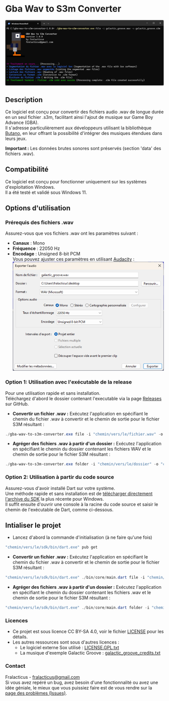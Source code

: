 # Gba Wav to S3m Converter

![capture_lancement_executable_via_console_de_commande](docs/capture_lancement.png)

## Description

Ce logiciel est conçu pour convertir des fichiers audio .wav de longue durée en un seul fichier .s3m, facilitant ainsi l'ajout de musique sur Game Boy Advance (GBA).   
Il s'adresse particulièrement aux développeurs utilisant la bibliothèque [Butano](https://github.com/GValiente/butano), en leur offrant la possibilité d'intégrer des musiques étendues dans leurs jeux.

**Important :** Les données brutes sonores sont préservés (section 'data' des fichiers .wav).

## Compatibilité
Ce logiciel est conçu pour fonctionner uniquement sur les systèmes d'exploitation Windows.  
Il a été testé et validé sous Windows 11.

## Options d'utilisation

### Prérequis des fichiers .wav
Assurez-vous que vos fichiers .wav ont les paramètres suivant :
- **Canaux** : Mono
- **Fréquence** : 22050 Hz
- **Encodage** : Unsigned 8-bit PCM   
  Vous pouvez ajuster ces paramètres en utilisant [Audacity](https://www.audacityteam.org) :
  ![capture_audacity_boite_de_dialogue_export](docs/audacity_export.png)


### Option 1: Utilisation avec l'exécutable de la release
Pour une utilisation rapide et sans installation.  
Téléchargez d'abord le dossier contenant l'executable via la page [Releases](https://github.com/fralacticus/gba-wav-to-s3m-converter/releases) sur GitHub.  
- **Convertir un fichier .wav :** 
Exécutez l'application en spécifiant le chemin du fichier .wav à convertir et le chemin de sortie pour le fichier S3M résultant :
```powershell
./gba-wav-to-s3m-converter.exe file -i "chemin/vers/le/fichier.wav" -o "chemin/vers/le/fichier.s3m"
```

- **Agréger des fichiers .wav à partir d'un dossier :**
Exécutez l'application en spécifiant le chemin du dossier contenant les fichiers WAV et le chemin de sortie pour le fichier S3M résultant :
```powershell
./gba-wav-to-s3m-converter.exe folder -i "chemin/vers/le/dossier" -o "chemin/vers/le/fichier.s3m"
```

### Option 2: Utilisation à partir du code source
Assurez-vous d'avoir installé Dart sur votre système.   
Une méthode rapide et sans installation est de [télécharger directement l'archive du SDK](https://dart.dev/get-dart/archive) la plus récente pour Windows.  
Il suffit ensuite d'ouvrir une console à la racine du code source et saisir le chemin de l'exécutable de Dart, comme ci-dessous.

## Intialiser le projet
- Lancez d'abord la commande d'initialisation (à ne faire qu'une fois) 
```powershell
"chemin/vers/le/sdk/bin/dart.exe" pub get
```

- **Convertir un fichier .wav :**
  Exécutez l'application en spécifiant le chemin du fichier .wav à convertir et le chemin de sortie pour le fichier S3M résultant :
```powershell
"chemin/vers/le/sdk/bin/dart.exe" ./bin/core/main.dart file -i "chemin/vers/le/fichier.wav" -o "chemin/vers/le/fichier.s3m"
```

- **Agréger des fichiers .wav à partir d'un dossier :**
  Exécutez l'application en spécifiant le chemin du dossier contenant les fichiers .wav et le chemin de sortie pour le fichier S3M résultant :
```powershell
"chemin/vers/le/sdk/bin/dart.exe" ./bin/core/main.dart folder -i "chemin/vers/le/dossier" -o "chemin/vers/le/fichier.s3m"
```

### Licences
- Ce projet est sous licence CC BY-SA 4.0, voir le fichier [LICENSE](https://github.com/fralacticus/gba-wav-to-s3m-converter/blob/master/LICENSE) pour les détails.  
- Les autres ressources sont sous d'autres licences : 
  - Le logiciel externe Sox utilisé : [LICENSE.GPL.txt](https://github.com/fralacticus/gba-wav-to-s3m-converter/blob/master/sox-14-4-2/LICENSE.GPL.txt)
  - La musique d'exemple Galactic Groove : [galactic_groove_credits.txt](https://github.com/fralacticus/gba-wav-to-s3m-converter/blob/master/examples/galactic_groove_credits.txt)

### Contact
Fralacticus - fralacticus@gmail.com  
Si vous avez repéré un bug, avez besoin d'une fonctionnalité ou avez une idée géniale, le mieux que vous puissiez faire est de vous rendre sur la [page des problèmes (Issues)](https://github.com/fralacticus/gba-wav-to-s3m-converter/issues).